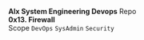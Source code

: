 **Alx System Engineering Devops** Repo <br/>
**0x13. Firewall** <br/>
Scope `DevOps` `SysAdmin` `Security`